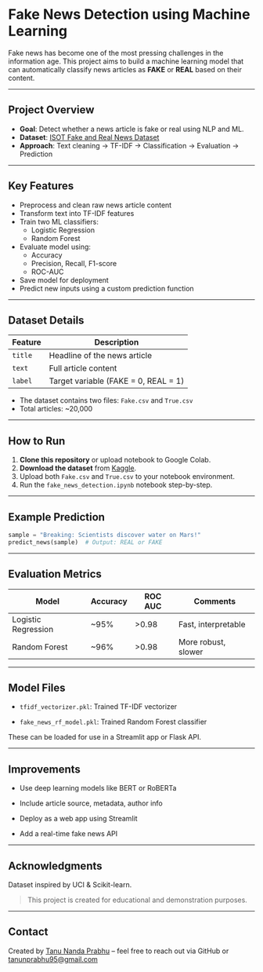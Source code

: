 # Fake News Detection using Machine Learning

Fake news has become one of the most pressing challenges in the information age. This project aims to build a machine learning model that can automatically classify news articles as **FAKE** or **REAL** based on their content.

---

## Project Overview

- **Goal**: Detect whether a news article is fake or real using NLP and ML.
- **Dataset**: [ISOT Fake and Real News Dataset](https://www.kaggle.com/datasets/clmentbisaillon/fake-and-real-news-dataset)
- **Approach**: Text cleaning → TF-IDF → Classification → Evaluation → Prediction

---

## Key Features

- Preprocess and clean raw news article content
- Transform text into TF-IDF features
- Train two ML classifiers:
  - Logistic Regression
  - Random Forest
- Evaluate model using:
  - Accuracy
  - Precision, Recall, F1-score
  - ROC-AUC
- Save model for deployment
- Predict new inputs using a custom prediction function

---

## Dataset Details

| Feature | Description |
|---------|-------------|
| `title` | Headline of the news article |
| `text`  | Full article content |
| `label` | Target variable (FAKE = 0, REAL = 1) |

- The dataset contains two files: `Fake.csv` and `True.csv`
- Total articles: ~20,000

---

## How to Run

1. **Clone this repository** or upload notebook to Google Colab.
2. **Download the dataset** from [Kaggle](https://www.kaggle.com/datasets/clmentbisaillon/fake-and-real-news-dataset).
3. Upload both `Fake.csv` and `True.csv` to your notebook environment.
4. Run the `fake_news_detection.ipynb` notebook step-by-step.

---

## Example Prediction

```python
sample = "Breaking: Scientists discover water on Mars!"
predict_news(sample)  # Output: REAL or FAKE
```

---

## Evaluation Metrics

| Model               | Accuracy | ROC AUC | Comments            |
| ------------------- | -------- | ------- | ------------------- |
| Logistic Regression | \~95%    | >0.98   | Fast, interpretable |
| Random Forest       | \~96%    | >0.98   | More robust, slower |

---

## Model Files
* `tfidf_vectorizer.pkl`: Trained TF-IDF vectorizer

* `fake_news_rf_model.pkl`: Trained Random Forest classifier

These can be loaded for use in a Streamlit app or Flask API.

---

## Improvements
* Use deep learning models like BERT or RoBERTa

* Include article source, metadata, author info

* Deploy as a web app using Streamlit

* Add a real-time fake news API

---

## Acknowledgments
Dataset inspired by UCI & Scikit-learn.
> This project is created for educational and demonstration purposes.

---

## Contact
Created by [Tanu Nanda Prabhu](https://github.com/Tanu-N-Prabhu) – feel free to reach out via GitHub or [tanunprabhu95@gmail.com](tanunprabhu95@gmail.com)
